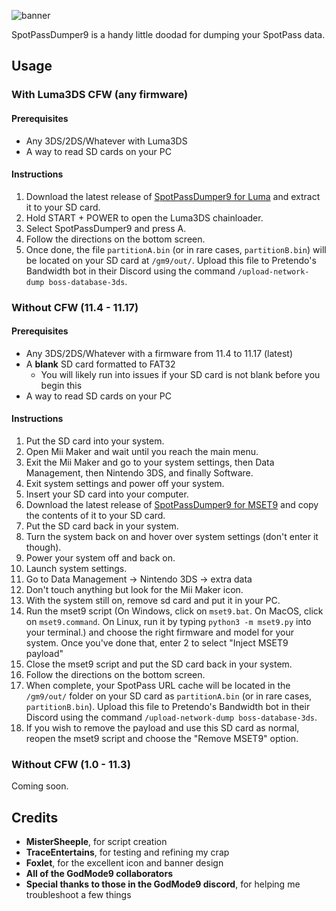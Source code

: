 ![banner](https://i.ibb.co/7zVmf7m/Spot-Pass-Dumper9-banner.png)

SpotPassDumper9 is a handy little doodad for dumping your SpotPass data.

## Usage

### With Luma3DS CFW (any firmware)

#### Prerequisites
* Any 3DS/2DS/Whatever with Luma3DS
* A way to read SD cards on your PC

#### Instructions

1. Download the latest release of [SpotPassDumper9 for Luma](https://github.com/MisterSheeple/SpotPassDumper9/releases/download/v1.0/SpotPassDumper9_v1.0_Luma.zip) and extract it to your SD card.
2. Hold START + POWER to open the Luma3DS chainloader.
3. Select SpotPassDumper9 and press A.
4. Follow the directions on the bottom screen.
5. Once done, the file `partitionA.bin` (or in rare cases, `partitionB.bin`) will be located on your SD card at `/gm9/out/`. Upload this file to Pretendo's Bandwidth bot in their Discord using the command `/upload-network-dump boss-database-3ds`.

### Without CFW (11.4 - 11.17)

#### Prerequisites
* Any 3DS/2DS/Whatever with a firmware from 11.4 to 11.17 (latest)
* A **blank** SD card formatted to FAT32
    * You will likely run into issues if your SD card is not blank before you begin this
* A way to read SD cards on your PC

#### Instructions

1. Put the SD card into your system.
2. Open Mii Maker and wait until you reach the main menu.
3. Exit the Mii Maker and go to your system settings, then Data Management, then Nintendo 3DS, and finally Software.
4. Exit system settings and power off your system.
5. Insert your SD card into your computer.
6. Download the latest release of [SpotPassDumper9 for MSET9](https://github.com/MisterSheeple/SpotPassDumper9/releases/download/v1.0/SpotPassDumper9_v1.0_MSET9.zip) and copy the contents of it to your SD card.
7. Put the SD card back in your system.
8. Turn the system back on and hover over system settings (don't enter it though).
9. Power your system off and back on.
10. Launch system settings.
11. Go to Data Management -> Nintendo 3DS -> extra data
12. Don't touch anything but look for the Mii Maker icon.
13. With the system still on, remove sd card and put it in your PC.
14. Run the mset9 script (On Windows, click on `mset9.bat`. On MacOS, click on `mset9.command`. On Linux, run it by typing `python3 -m mset9.py` into your terminal.) and choose the right firmware and model for your system. Once you've done that, enter 2 to select "Inject MSET9 payload"
15. Close the mset9 script and put the SD card back in your system.
16. Follow the directions on the bottom screen.
17. When complete, your SpotPass URL cache will be located in the `/gm9/out/` folder on your SD card as `partitionA.bin` (or in rare cases, `partitionB.bin`). Upload this file to Pretendo's Bandwidth bot in their Discord using the command `/upload-network-dump boss-database-3ds`.
18. If you wish to remove the payload and use this SD card as normal, reopen the mset9 script and choose the "Remove MSET9" option.

### Without CFW (1.0 - 11.3)
Coming soon.

## Credits
* **MisterSheeple**, for script creation
* **TraceEntertains**, for testing and refining my crap
* **Foxlet**, for the excellent icon and banner design
* **All of the GodMode9 collaborators**
* **Special thanks to those in the GodMode9 discord**, for helping me troubleshoot a few things
